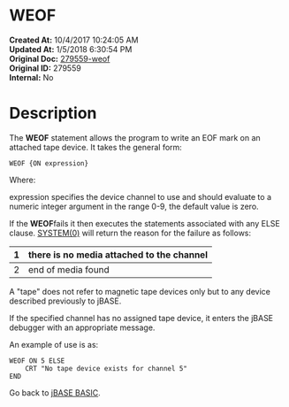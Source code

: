 # WEOF

**Created At:** 10/4/2017 10:24:05 AM  
**Updated At:** 1/5/2018 6:30:54 PM  
**Original Doc:** [279559-weof](https://docs.jbase.com/36868-jbase-basic/279559-weof)  
**Original ID:** 279559  
**Internal:** No  


# Description

The **WEOF** statement allows the program to write an EOF mark on an attached tape device. It takes the general form:

```
WEOF {ON expression}
```

Where:

expression specifies the device channel to use and should evaluate to a numeric integer argument in the range 0-9, the default value is zero.

If the **WEOF**fails it then executes the statements associated with any ELSE clause. [SYSTEM(0)](./../system-functions) will return the reason for the failure as follows:


| 1<br> | there is no media attached to the channel<br> |
| --- | --- |
| 2<br> | end of media found<br> |




A "tape" does not refer to magnetic tape devices only but to any device described previously to jBASE.

If the specified channel has no assigned tape device, it enters the jBASE debugger with an appropriate message.

An example of use is as:

```
WEOF ON 5 ELSE
    CRT "No tape device exists for channel 5"
END
```



Go back to [jBASE BASIC](./../jbase-basic-programmers-reference-guide).
